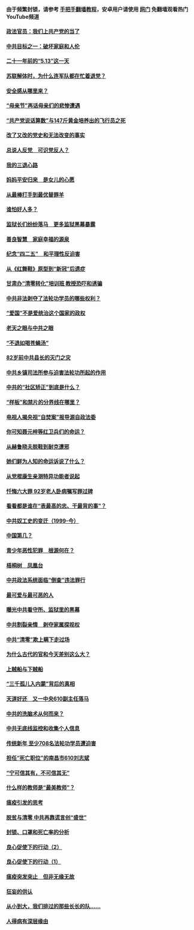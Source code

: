 #### 由于频繁封锁，请参考 [手把手翻墙教程](https://github.com/gfw-breaker/guides/wiki/)，安卓用户请使用 [网门](https://github.com/gfw-breaker/nogfw/blob/master/dl.md?t=05151801) 免翻墙观看热门YouTube频道 

#### [政法官员：我们上共产党的当了](../pages/19/425351.md?t=05151801) 

#### [中共目标之一：破坏家庭和人伦](../pages/19/424454.md?t=05151801) 

#### [二十一年前的“5.13”这一天](../pages/19/424814.md?t=05151801) 

#### [苏联解体时，为什么连军队都在忙着退党？](../pages/19/424335.md?t=05151801) 

#### [安全感从哪里来？](../pages/19/424336.md?t=05151801) 

#### [“母亲节”再话母亲们的悲惨遭遇](../pages/19/424234.md?t=05151801) 

#### [“共产党说话算数”与147斤黄金培养出的飞行员之死](../pages/19/424115.md?t=05151801) 

#### [改了又改的党史和无法改变的事实](../pages/19/424037.md?t=05151801) 

#### [总说人反党　可识党反人？](../pages/19/423820.md?t=05151801) 

#### [我的三退心路](../pages/19/423876.md?t=05151801) 

#### [妈妈平安归来　是女儿的心愿](../pages/19/423947.md?t=05151801) 

#### [从最棒打手到最优替罪羊](../pages/19/423819.md?t=05151801) 

#### [谁怕好人多？](../pages/19/423774.md?t=05151801) 

#### [监狱长们纷纷落马　更多监狱黑幕暴露](../pages/19/423787.md?t=05151801) 

#### [善良智慧　家庭幸福的源泉](../pages/19/423632.md?t=05151801) 

#### [纪念“四二五”　和平理性反迫害](../pages/19/423660.md?t=05151801) 

#### [从《红舞鞋》原型到“新冠”后遗症](../pages/19/423509.md?t=05151801) 

#### [甘肃办“清零转化”培训班 教授恐吓和诱骗](../pages/19/423498.md?t=05151801) 

#### [中共非法剥夺了法轮功学员的哪些权利？](../pages/19/423392.md?t=05151801) 

#### [“爱国”不是爱统治这个国家的政权](../pages/19/423029.md?t=05151801) 

#### [老天之眼与中共之眼](../pages/19/423378.md?t=05151801) 

#### [“不退如喝苍蝇汤”](../pages/19/423287.md?t=05151801) 

#### [82岁前中共县长的灭门之灾](../pages/19/423055.md?t=05151801) 

#### [中共乡镇司法所参与迫害法轮功所起的作用](../pages/19/423064.md?t=05151801) 

#### [中共的“社区矫正”到底是什么？](../pages/19/422870.md?t=05151801) 

#### [“样板”和禁片的分界线在哪里？](../pages/19/422704.md?t=05151801) 

#### [电视人揭央视“自焚案”报导源自政法委](../pages/19/422770.md?t=05151801) 

#### [你可知聂元梓等红卫兵们的命运？](../pages/19/422848.md?t=05151801) 

#### [从赫鲁晓夫脱鞋到耐克遭邪](../pages/19/422826.md?t=05151801) 

#### [她们鲜为人知的命运诉说了什么？](../pages/19/422754.md?t=05151801) 

#### [从党棍康生亲测特异功能者说起](../pages/19/422657.md?t=05151801) 

#### [忏悔六大罪 92岁老人卧病嘱写罪过碑](../pages/19/422750.md?t=05151801) 

#### [看看都是谁在“表最高的忠、干最背的事”？](../pages/19/422703.md?t=05151801) 

#### [中共奴工史的变迁（1999-今）](../pages/19/422656.md?t=05151801) 

#### [中国第几？](../pages/19/422496.md?t=05151801) 

#### [青少年恶性犯罪　根源何在？](../pages/19/422449.md?t=05151801) 

#### [梧桐树　凤凰台](../pages/19/422442.md?t=05151801) 

#### [中共政法系统面临“倒查”违法罪行](../pages/19/422497.md?t=05151801) 

#### [最可爱与最可恶的人](../pages/19/422448.md?t=05151801) 

#### [曝光中共看守所、监狱里的黑幕](../pages/19/422390.md?t=05151801) 

#### [中共割裂亲情　剥夺家属探视权](../pages/19/422364.md?t=05151801) 

#### [中共“清零”欺上瞒下走过场](../pages/19/422306.md?t=05151801) 

#### [为什么古代的官和今天差别这么大？](../pages/19/422228.md?t=05151801) 

#### [上贼船与下贼船](../pages/19/422276.md?t=05151801) 

#### [“三千孤儿入内蒙”背后的真相](../pages/19/422229.md?t=05151801) 

#### [天道好还　又一中央610副主任落马](../pages/19/422155.md?t=05151801) 

#### [中共的洗脑术从何而来？](../pages/19/422154.md?t=05151801) 

#### [中共无底线监控和收集个人信息](../pages/19/422039.md?t=05151801) 

#### [传统新年 至少708名法轮功学员遭迫害](../pages/19/421946.md?t=05151801) 

#### [担任“死亡职位”的南昌市610刘志斌](../pages/19/421957.md?t=05151801) 

#### [“宁可信其有，不可信其无”](../pages/19/421691.md?t=05151801) 

#### [什么样的教师是“最美教师”？](../pages/19/421755.md?t=05151801) 

#### [瘟疫引发的思考](../pages/19/421594.md?t=05151801) 

#### [脱贫与清零 中共再靠谎言创“盛世”](../pages/19/421590.md?t=05151801) 

#### [封锁、口罩和死亡率的分析](../pages/19/421495.md?t=05151801) 

#### [良心促使下的行动（2）](../pages/19/421361.md?t=05151801) 

#### [良心促使下的行动（1）](../pages/19/421302.md?t=05151801) 

#### [瘟疫突发突止　但非无缘无故](../pages/19/421281.md?t=05151801) 

#### [狂妄的供认](../pages/19/421199.md?t=05151801) 

#### [从小到大，我们排过的那些长长的队……](../pages/19/421243.md?t=05151801) 

#### [人得病有深层缘由](../pages/19/420864.md?t=05151801) 

